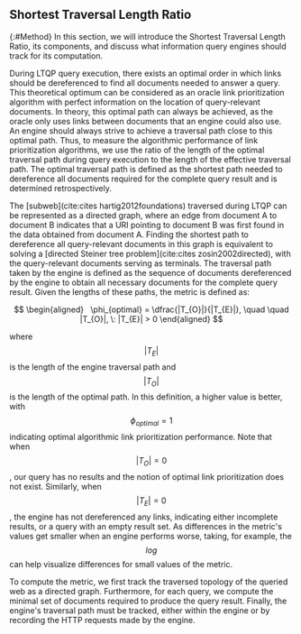 ## Shortest Traversal Length Ratio
{:#Method}
In this section, we will introduce the Shortest Traversal Length Ratio, its components, and discuss what information query engines should track for its computation.

During LTQP query execution, there exists an optimal order in which links should be dereferenced to find all documents needed to answer a query. 
This theoretical optimum can be considered as an oracle link prioritization algorithm with perfect information on the location of query-relevant documents.
In theory, this optimal path can always be achieved, as the oracle only uses links between documents that an engine could also use.
An engine should always strive to achieve a traversal path close to this optimal path.
Thus, to measure the algorithmic performance of link prioritization algorithms, we use the ratio of the length of the optimal traversal path during query execution to the length of the effective traversal path. 
The optimal traversal path is defined as the shortest path needed to dereference all documents required for the complete query result and is determined retrospectively.

The [subweb](cite:cites hartig2012foundations) traversed during LTQP can be represented as a directed graph, where an edge from document A to document B indicates that a URI pointing to document B was first found in the data obtained from document A. 
Finding the shortest path to dereference all query-relevant documents in this graph is equivalent to solving a [directed Steiner tree problem](cite:cites 
zosin2002directed), with the query-relevant documents serving as terminals.
The traversal path taken by the engine is defined as the sequence of documents dereferenced by the engine to obtain all necessary documents for the complete query result. 
Given the lengths of these paths, the metric is defined as:

$$
\begin{aligned}
  \phi_{optimal} = \dfrac{|T_{O}|}{|T_{E}|}, \quad \quad |T_{O}|, \: |T_{E}| > 0
\end{aligned}
$$

where $$ |T_{E}| $$ is the length of the engine traversal path and $$ |T_{O}| $$ is the length of the optimal path. 
In this definition, a higher value is better, with $$ \phi_{optimal} = 1 $$ indicating optimal algorithmic link prioritization performance.
Note that when $$ |T_{O}| = 0 $$, our query has no results and the notion of optimal link prioritization does not exist.
Similarly, when $$ |T_{E}| = 0 $$, the engine has not dereferenced any links, indicating either incomplete results, or a query with an empty result set. 
As differences in the metric's values get smaller when an engine performs worse, taking, for example, the $$ log $$ can help visualize differences for small values of the metric. 

To compute the metric, we first track the traversed topology of the queried web as a directed graph. Furthermore, for each query, we compute the minimal set of documents required to produce the query result. 
Finally, the engine's traversal path must be tracked, either within the engine or by recording the HTTP requests made by the engine.